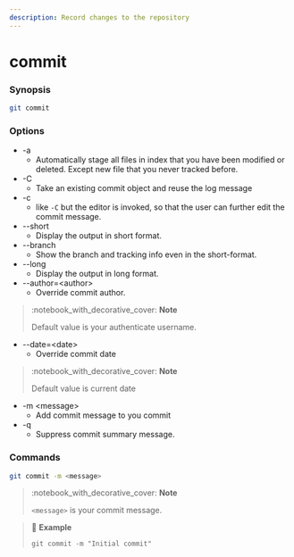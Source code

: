 ```yaml
---
description: Record changes to the repository
---
```


# commit

### Synopsis

```bash
git commit
```

### Options

* \-a
  * Automatically stage all files in index that you have been modified or deleted. Except new file that you never tracked before.
* \-C
  * Take an existing commit object and reuse the log message
* \-c&#x20;
  * like `-C` but the editor is invoked, so that the user can further edit the commit message.
* \--short
  * Display the output in short format.
* \--branch
  * Show the branch and tracking info even in the short-format.
* \--long&#x20;
  * Display the output in long format.
* \--author=\<author>
  * Override commit author.

> :notebook\_with\_decorative\_cover: **Note**
>
> Default value is your authenticate username.

* \--date=\<date>
  * Override commit date

> :notebook\_with\_decorative\_cover: **Note**
>
> Default value is current date

* \-m \<message>
  * Add commit message to you commit
* \-q
  * Suppress commit summary message.

### Commands

```bash
git commit -m <message>
```

> :notebook\_with\_decorative\_cover: **Note**
>
> `<message>` is your commit message.

> :pencil: **Example**&#x20;
>
> ```
> git commit -m "Initial commit"
> ```
